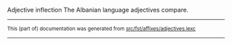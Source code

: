 Adjective inflection
The Albanian language adjectives compare.

* * *

<small>This (part of) documentation was generated from [src/fst/affixes/adjectives.lexc](https://github.com/giellalt/lang-sqi/blob/main/src/fst/affixes/adjectives.lexc)</small>

---

